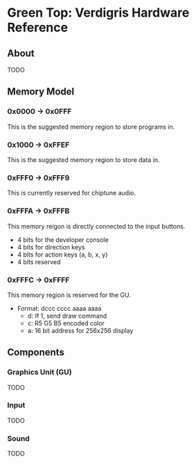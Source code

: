 # Green Top: Verdigris Hardware Reference
## About
TODO


## Memory Model
### 0x0000 -> 0x0FFF
This is the suggested memory region to store programs in.

### 0x1000 -> 0xFFEF
This is the suggested memory region to store data in.

### 0xFFF0 -> 0xFFF9
This is currently reserved for chiptune audio.

### 0xFFFA -> 0xFFFB
This memory reigon is directly connected to the input buttons.
- 4 bits for the developer console
- 4 bits for direction keys
- 4 bits for action keys (a, b, x, y)
- 4 bits reserved

### 0xFFFC -> 0xFFFF
This memory region is reserved for the GU.
- Format: dccc cccc aaaa aaaa
  - d: If 1, send draw command
  - c: R5 G5 B5 encoded color
  - a: 16 bit address for 256x256 display


## Components
### Graphics Unit (GU)
TODO

### Input
TODO

### Sound
TODO